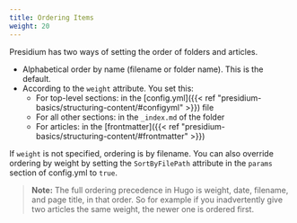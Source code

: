 ```yaml
---
title: Ordering Items
weight: 20
---
```

Presidium has two ways of setting the order of folders and articles.
* Alphabetical order by name (filename or folder name). This is the default.
* According to the `weight` attribute. You set this:
  * For top-level sections: in the [config.yml]({{< ref "presidium-basics/structuring-content/#configyml" >}}) file
  * For all other sections: in the `_index.md` of the folder
  * For articles: in the [frontmatter]({{< ref "presidium-basics/structuring-content/#frontmatter" >}})

If `weight` is not specified, ordering is by filename. You can also override ordering by weight by setting the `SortByFilePath` attribute in the `params` section of config.yml to `true`.

> **Note:** The full ordering precedence in Hugo is weight, date, filename, and page title, in that order. So for example if you inadvertently give two articles the same weight, the newer one is ordered first.
